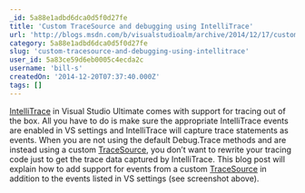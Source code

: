 ```yaml
---
_id: 5a88e1adbd6dca0d5f0d27fe
title: 'Custom TraceSource and debugging using IntelliTrace'
url: 'http://blogs.msdn.com/b/visualstudioalm/archive/2014/12/17/custom-tracesource-and-debugging-using-intellitrace.aspx'
category: 5a88e1adbd6dca0d5f0d27fe
slug: 'custom-tracesource-and-debugging-using-intellitrace'
user_id: 5a83ce59d6eb0005c4ecda2c
username: 'bill-s'
createdOn: '2014-12-20T07:37:40.000Z'
tags: []
---
```


<a href="http://aka.ms/itrace">IntelliTrace</a> in Visual Studio Ultimate comes with support for tracing out of the box. All you have to do is make sure the appropriate IntelliTrace events are enabled in VS settings and IntelliTrace will capture trace statements as events. When you are not using the default Debug.Trace methods and are instead using a custom <a href="http://technet.microsoft.com/en-us/library/dd632733.aspx">TraceSource</a>, you don’t want to rewrite your tracing code just to get the trace data captured by IntelliTrace. This blog post will explain how to add support for events from a custom <a href="http://technet.microsoft.com/en-us/library/dd632733.aspx">TraceSource</a> in addition to the events listed in VS settings (see screenshot above).
